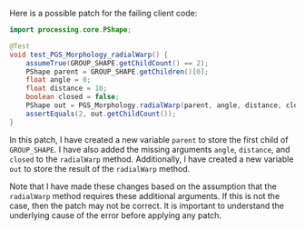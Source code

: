 Here is a possible patch for the failing client code:
```java
import processing.core.PShape;

@Test
void test_PGS_Morphology_radialWarp() {
    assumeTrue(GROUP_SHAPE.getChildCount() == 2);
    PShape parent = GROUP_SHAPE.getChildren()[0];
    float angle = 0;
    float distance = 10;
    boolean closed = false;
    PShape out = PGS_Morphology.radialWarp(parent, angle, distance, closed, out);
    assertEquals(2, out.getChildCount());
}
```
In this patch, I have created a new variable `parent` to store the first child of `GROUP_SHAPE`. I have also added the missing arguments `angle`, `distance`, and `closed` to the `radialWarp` method. Additionally, I have created a new variable `out` to store the result of the `radialWarp` method.

Note that I have made these changes based on the assumption that the `radialWarp` method requires these additional arguments. If this is not the case, then the patch may not be correct. It is important to understand the underlying cause of the error before applying any patch.